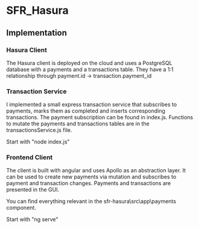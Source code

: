 # SFR_Hasura

## Implementation

### Hasura Client
The Hasura client is deployed on the cloud and uses a PostgreSQL database with a payments and a transactions table. They have a 1:1 relationship through payment.id -> transaction.payment_id

### Transaction Service
I implemented a small express transaction service that subscribes to payments, marks them as completed and inserts corresponding transactions.
The payment subscription can be found in index.js.
Functions to mutate the payments and transactions tables are in the transactionsService.js file.

Start with "node index.js"

### Frontend Client
The client is built with angular and uses Apollo as an abstraction layer.
It can be used to create new payments via mutation and subscribes to payment and transaction changes.
Payments and transactions are presented in the GUI.

You can find everything relevant in the sfr-hasura\src\app\payments component.

Start with "ng serve"
